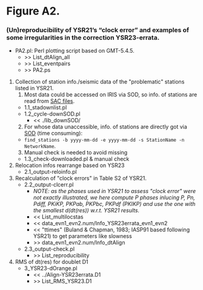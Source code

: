 # Figure A2. 
### (Un)reproducibility of YSR21’s “clock error” and examples of some irregularities in the correction YSR23-errata.
* PA2.pl: Perl plotting script based on GMT-5.4.5.
   * \>\> List_dtAlign_all
   * \>\> List_eventpairs
   * \>\> PA2.ps
1. Collection of station info./seismic data of the "problematic" stations listed in YSR21.
   1) Most data could be accessed on IRIS via SOD, so info. of stations are read from [SAC files](https://drive.google.com/file/d/1Ay6kfJZXfmguYaoAQT3WumV-s3nBKzAp/view?usp=drive_link).
     - 1.1_stadownlist.pl
     - 1.2_cycle-downSOD.pl
       - << ./lib_downSOD/
   2)  For whose data unaccessible, info. of stations are directly got via [SOD](https://www.seis.sc.edu/sod/) (time consuming):
     - `find_stations -b yyyy-mm-dd -e yyyy-mm-dd -s StationName -n NetworkName`.
   3) Manual check is needed to avoid missing
     - 1.3_check-downloaded.pl & manual check
2. Relocation infos rearrange based on YSR23
   - 2.1_output-reloinfo.pl
3. Recalculation of "clock errors" in Table S2 of YSR21.
   - 2.2_output-clcerr.pl
      - _NOTE: as the phases used in YSR21 to assess "clock error" were not exactly illustrated, we here compute P phases inlucing P, Pn, Pdiff, PKiKP, PKPab, PKPbc, PKPdf (PKIKP) and use the one with the smallest d(dt(res)) w.r.t. YSR21 results._
      - << List_multilocstas
      - << data_evn1_evn2.num/Info_YSR23errata_evn1_evn2
      - << "ttimes" (Buland & Chapman, 1983; IASP91 based following YSR21) to get parameters like slowness
      - \>\> data_evn1_evn2.num/Info_dtAlign
   - 2.3_output-check.pl
      - \>\> List_reproducibility
4. RMS of dt(res) for doublet D1
   - 3_YSR23-dOrange.pl
      - << ../Align-YSR23errata.D1
      - \>\> List_RMS_YSR23.D1
  
